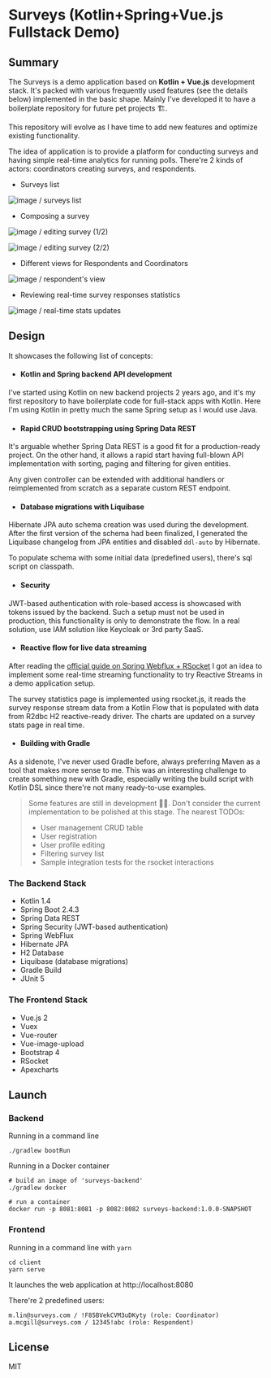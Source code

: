 # Surveys (Kotlin+Spring+Vue.js Fullstack Demo) 

## Summary

The Surveys is a demo application based on **Kotlin + Vue.js** development stack. It's packed with various frequently used features (see the details below) implemented in the basic shape. Mainly I've developed it to have a boilerplate repository for future pet projects 🏗. 

This repository will evolve as I have time to add new features and optimize existing functionality.

The idea of application is to provide a platform for conducting surveys and having simple real-time analytics for running polls. There're 2 kinds of actors: coordinators creating surveys, and respondents.

- Surveys list

![image / surveys list](readme/surveys-list.png)

- Composing a survey

![image / editing survey (1/2) ](readme/editing-survey.png)

![image / editing survey (2/2) ](readme/editing-survey2.png)

- Different views for Respondents and Coordinators

![image / respondent's view ](readme/survey-resp-view.png)

- Reviewing real-time survey responses statistics

![image / real-time stats updates  ](readme/surveys.gif)

## Design

It showcases the following list of concepts:

- #### Kotlin and Spring backend API development

I've started using Kotlin on new backend projects 2 years ago, and it's my first repository to have boilerplate code for full-stack apps with Kotlin. Here I'm using Kotlin in pretty much the same Spring setup as I would use Java.      

- #### Rapid CRUD bootstrapping using Spring Data REST

It's arguable whether Spring Data REST is a good fit for a production-ready project. On the other hand, it allows a rapid start having full-blown API implementation with sorting, paging and filtering for given entities.

Any given controller can be extended with additional handlers or reimplemented from scratch as a separate custom REST endpoint.  

- #### Database migrations with Liquibase

Hibernate JPA auto schema creation was used during the development. After the first version of the schema had been finalized, I generated the Liquibase changelog from JPA entities and disabled `ddl-auto` by Hibernate.

To populate schema with some initial data (predefined users), there's sql script on classpath.

- #### Security

JWT-based authentication with role-based access is showcased with tokens issued by the backend. Such a setup must not be used in production, this functionality is only to demonstrate the flow. In a real solution, use IAM solution like Keycloak or 3rd party SaaS.

- #### Reactive flow for live data streaming

After reading the [official guide on Spring Webflux + RSocket](https://spring.io/guides/tutorials/spring-webflux-kotlin-rsocket/) I got an idea to implement some real-time streaming functionality to try Reactive Streams in a demo application setup. 

The survey statistics page is implemented using rsocket.js, it reads the survey response stream data from a Kotlin Flow that is populated with data from R2dbc H2 reactive-ready driver. The charts are updated on a survey stats page in real time. 

- #### Building with Gradle

As a sidenote, I've never used Gradle before, always preferring Maven as a tool that makes more sense to me. This was an interesting challenge to create something new with Gradle, especially writing the build script with Kotlin DSL since there're not many ready-to-use examples.

> Some features are still in development 👷‍♂️. Don't consider the current implementation to be polished at this stage. The nearest TODOs:
> - User management CRUD table
> - User registration 
> - User profile editing
> - Filtering survey list
> - Sample integration tests for the rsocket interactions

### The Backend Stack

- Kotlin 1.4
- Spring Boot 2.4.3
- Spring Data REST
- Spring Security (JWT-based authentication)
- Spring WebFlux
- Hibernate JPA
- H2 Database
- Liquibase (database migrations)
- Gradle Build 
- JUnit 5

### The Frontend Stack

- Vue.js 2
- Vuex  
- Vue-router
- Vue-image-upload
- Bootstrap 4
- RSocket
- Apexcharts

## Launch

### Backend

Running in a command line
```shell
./gradlew bootRun
```

Running in a Docker container
```shell
# build an image of 'surveys-backend'
./gradlew docker

# run a container
docker run -p 8081:8081 -p 8082:8082 surveys-backend:1.0.0-SNAPSHOT
```

### Frontend 

Running in a command line with `yarn` 
```shell
cd client
yarn serve
```

It launches the web application at http://localhost:8080

There're 2 predefined users:
```
m.lin@surveys.com / !F85BVekCVM3uDKyty (role: Coordinator)
a.mcgill@surveys.com / 12345!abc (role: Respondent)
```

## License

MIT